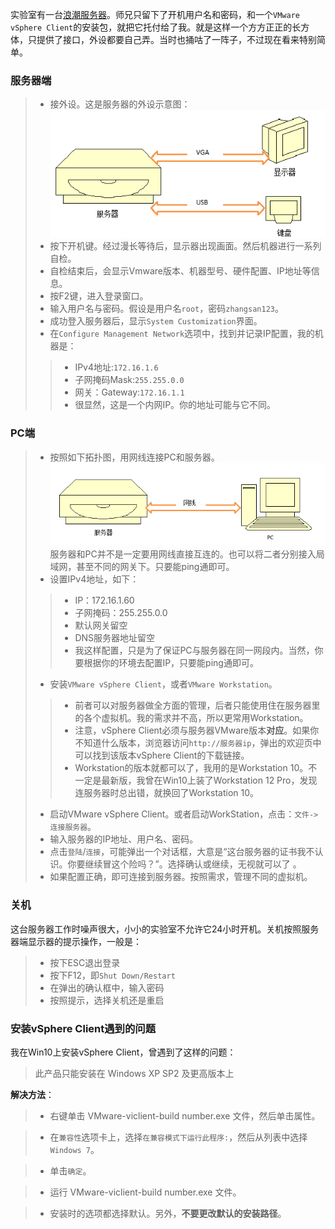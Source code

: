 实验室有一台[浪潮服务器](http://www.inspur.com/lcjtww/443012/444624/447247/444653/450233/458433/index.html)。师兄只留下了开机用户名和密码，和一个`VMware vSphere Client`的安装包，就把它托付给了我。就是这样一个方方正正的长方体，只提供了接口，外设都要自己弄。当时也捅咕了一阵子，不过现在看来特别简单。  

### 服务器端
> - 接外设。这是服务器的外设示意图：  
![pic1](VMware_Inspur/1.png)  
> - 按下开机键。经过漫长等待后，显示器出现画面。然后机器进行一系列自检。  
> - 自检结束后，会显示Vmware版本、机器型号、硬件配置、IP地址等信息。 
> - 按F2键，进入登录窗口。  
> - 输入用户名与密码。假设是用户名`root`，密码`zhangsan123`。  
> - 成功登入服务器后，显示`System Customization`界面。  
> - 在`Configure Management Network`选项中，找到并记录IP配置，我的机器是： 
> > - IPv4地址:`172.16.1.6`  
> > - 子网掩码Mask:`255.255.0.0`  
> > - 网关：Gateway:`172.16.1.1`  
> > - 很显然，这是一个内网IP。你的地址可能与它不同。

### PC端
> - 按照如下拓扑图，用网线连接PC和服务器。  
![pic5](VMware_Inspur/5.png)  
服务器和PC并不是一定要用网线直接互连的。也可以将二者分别接入局域网，甚至不同的网关下。只要能ping通即可。
> - 设置IPv4地址，如下：
> > - IP：172.16.1.60
> > - 子网掩码：255.255.0.0  
> > - 默认网关留空
> > - DNS服务器地址留空
> > - 我这样配置，只是为了保证PC与服务器在同一网段内。当然，你要根据你的环境去配置IP，只要能ping通即可。  
> - 安装`VMware vSphere Client`，或者`VMware Workstation`。
> > - 前者可以对服务器做全方面的管理，后者只能使用住在服务器里的各个虚拟机。我的需求并不高，所以更常用Workstation。  
> > - 注意，vSphere Client必须与服务器VMware版本**对应**。如果你不知道什么版本，浏览器访问`http://服务器ip`，弹出的欢迎页中可以找到该版本vSphere Client的下载链接。  
> > - Workstation的版本就都可以了，我用的是Workstation 10。不一定是最新版，我曾在Win10上装了Workstation 12 Pro，发现连服务器时总出错，就换回了Workstation 10。  
> - 启动VMware vSphere Client。或者启动WorkStation，点击：`文件->连接服务器`。 
> - 输入服务器的IP地址、用户名、密码。  
> - 点击`登陆`/`连接`，可能弹出一个对话框，大意是“这台服务器的证书我不认识。你要继续冒这个险吗？”。选择确认或继续，无视就可以了  。
> - 如果配置正确，即可连接到服务器。按照需求，管理不同的虚拟机。

### 关机  
这台服务器工作时噪声很大，小小的实验室不允许它24小时开机。关机按照服务器端显示器的提示操作，一般是：  
> - 按下ESC退出登录  
> - 按下F12，即`Shut Down/Restart`  
> - 在弹出的确认框中，输入密码  
> - 按照提示，选择关机还是重启  

### 安装vSphere Client遇到的问题
我在Win10上安装vSphere Client，曾遇到了这样的问题：
>此产品只能安装在 Windows XP SP2 及更高版本上

**解决方法**：

> - 右键单击 VMware-viclient-build number.exe 文件，然后单击属性。 

> - 在`兼容性`选项卡上，选择`在兼容模式下运行此程序:`，然后从列表中选择 `Windows 7`。 

> - 单击`确定`。 

> - 运行 VMware-viclient-build number.exe 文件。

> - 安装时的选项都选择默认。另外，**不要更改默认的安装路径**。